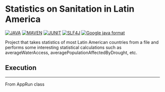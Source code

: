 # Statistics on Sanitation in Latin America

[![JAVA](https://img.shields.io/badge/JAVA-21-437291?style=for-the-badge&logo=openjdk&logoColor=white&labelColor=262626)](https://www.oracle.com/co/java)
[![MAVEN](https://img.shields.io/badge/MAVEN-3.8.7-C71A36?style=for-the-badge&logo=apachemaven&logoColor=white&labelColor=262626)](https://maven.apache.org/)
[![JUNIT](https://img.shields.io/badge/JUNIT-5.10.0-25A162?style=for-the-badge&logo=JUnit5&logoColor=white&labelColor=262626)](https://junit.org/junit5/)
[![SLF4J](https://img.shields.io/badge/SLF4J-2.0.9-FFD1A1?style=for-the-badge&logo=&logoColor=white&labelColor=262626)](https://www.slf4j.org/)
[![Google java format](https://img.shields.io/badge/Google_java_format-1.18.1-FBBC05?style=for-the-badge&logo=&logoColor=white&labelColor=262626)](https://github.com/google/google-java-format)

Project that takes statistics of most Latin American countries from a file and performs some interesting statistical
calculations such as averageWaterAccess, averagePopulationAffectedByDrought, etc.

## Execution
-------------
From AppRun class
